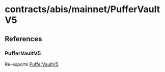 # contracts/abis/mainnet/PufferVaultV5

## References

### PufferVaultV5

Re-exports [PufferVaultV5](PufferVaultV5.md#puffervaultv5)
